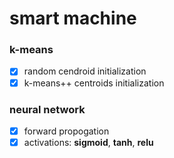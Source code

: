 # smart machine

### k-means

- [x] random cendroid initialization
- [x] k-means++ centroids initialization

### neural network

- [x] forward propogation
- [x] activations: **sigmoid**, **tanh**, **relu**
